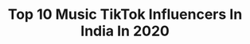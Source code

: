 ---
title: Top 10 Music TikTok Influencers In India In 2020
description: >-
  Find top music TikTok influencers in India in 2020. Most popular hashtags: #duet #tiktok #foryoupage.
platform: TikTok
hits: 1445
text_top: Discover the most popular TikTok accounts on inBeat.
text_bottom: inBeat aggregates 1445 TikTok influencers like this in India for you to pitch.
profiles:
  - username: "the_anu_v"
    fullname: >-
      Tik Toker
    bio: >-
      bollywood fan and music is my food ! thank you for checking my profile 👍🤩🙏
    location: "India"
    followers: 2098
    engagement: 3268
    commentsToLikes: 0.141526
    id: ckbklsci4f3nd0j23z9nvgr7e
    verified: false
    hashtags: "#neverquit, #havefaith, #sundayvibes, #mondaymood"
  - username: "yadhukichuzz"
    fullname: >-
      🤩YaDhUkRiShNaN🤩
    bio: >-
      😎TVM.. BOY.. WiSh Me On..JuNe 20..🎂 music lover.. 🎵🎼💞 FOLLOW ME ON INSTA👆
    location: "India"
    followers: 19600
    engagement: 2504
    commentsToLikes: 0.062991
    id: ckb9iy4bu9u8e0j23ndb3xy2a
    verified: false
    hashtags: "#foryoupage, #doubleexposure, #duet, #favt"
  - username: "urvirathva18"
    fullname: >-
      Urvi Rathva
    bio: >-
      I m gujju singer 🎤🎤🇮🇳 insta I'd Urvi Rathva wish me 26/8/1997🎂 music is my
    location: "India"
    followers: 18600
    engagement: 2155
    commentsToLikes: 0.050068
    id: ckbr5dycgl6160j23h4qiup2c
    verified: false
    hashtags: "#gujratilove, #hindi, #meldi, #duet"
  - username: "bhuvibhubhu1"
    fullname: >-
      ##bhu_bhu##
    bio: >-
      😇Frnds 4 ever💖 😍Music lover.. 💥😎Thala 4Ever😎 🔥🔥Erode Ponnu😊😊
    location: "India"
    followers: 8198
    engagement: 2039
    commentsToLikes: 0.053541
    id: ckbra25wroig90j23bw70rvha
    verified: false
    hashtags: "#erode, #kodumudi, #tamil, #duet"
  - username: "coolgirly1234"
    fullname: >-
      coolgirl
    bio: >-
      music lover😘😘😘 black lover follow me on insta (khusikhatun23)👈 
    location: "India"
    followers: 20300
    engagement: 1958
    commentsToLikes: 0.051870
    id: ckcel1lj9uoby0j23r0acobje
    verified: false
    hashtags: "#tiktokbann, #tiktok, #follpw, #follow"
  - username: "yourvisharma.s"
    fullname: >-
      Yourvi sharma.s
    bio: >-
      Fan babu maan ji di music 🎵 lover singing 🎤 da sonk vehli model insta yourvi.
    location: "India"
    followers: 66000
    engagement: 1816
    commentsToLikes: 0.055414
    id: ckacudg9ticbg0i781u00s09c
    verified: false
    hashtags: "#katadfaanmaandi, #teranding, #karan, #sukhakhalon435"
  - username: "dinsha_dichuzz"
    fullname: >-
      ❤DICHU❤
    bio: >-
      I Love Myself☺️ music lover🎶🎤🎼 dance lover 💃💃 Katta Support🔥👍 kannurian💪
    location: "India"
    followers: 9513
    engagement: 3851
    commentsToLikes: 0.040515
    id: ckb91u4oqhny90j23vovr4rti
    verified: false
    hashtags: "#foryoupage, #myntraeorschallenge, #likeforlike, #haintaiyaarhum"
  - username: "madurai__raja___"
    fullname: >-
      ⚫🔴 ராஜா ⚫🔴
    bio: >-
      🎶 Music 🎶 is a 🎶 medicine 🎶 of 🎶 mind 🎶
    location: "India"
    followers: 31400
    engagement: 1528
    commentsToLikes: 0.118077
    id: ckbkf2rq2658o0j23bl64u9fq
    verified: false
    hashtags: "#tiktok"
  - username: "susmitha2567"
    fullname: >-
      susmitha6677
    bio: >-
      Always eeeeeee😁😁 KL 05 Achayathi Gemini6girl💃 inluv with #fud#travel#music
    location: "India"
    followers: 6331
    engagement: 3299
    commentsToLikes: 0.036679
    id: ckc91rso2rxbq0j23dud261je
    verified: false
    hashtags: "#letscrackit, #callformalayalam, #smiledekedekho, #duet"
  - username: "riturisin"
    fullname: >-
      Ritu Singh
    bio: >-
      Watch my Original Song vedioes with my original song Lyrics|Voice| Vocal music
    location: "India"
    followers: 17400
    engagement: 3853
    commentsToLikes: 0.028862
    id: ckbbl2dkl9c5j0j2371ax33zd
    verified: false
    hashtags: ""
---